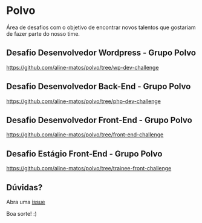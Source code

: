 # Polvo

Área de desafios com o objetivo de encontrar novos talentos que gostariam de fazer parte do nosso time.

## Desafio Desenvolvedor Wordpress - Grupo Polvo
https://github.com/aline-matos/polvo/tree/wp-dev-challenge

## Desafio Desenvolvedor Back-End - Grupo Polvo
https://github.com/aline-matos/polvo/tree/php-dev-challenge

## Desafio Desenvolvedor Front-End - Grupo Polvo
https://github.com/aline-matos/polvo/tree/front-end-challenge

## Desafio Estágio Front-End - Grupo Polvo
https://github.com/aline-matos/polvo/tree/trainee-front-challenge

## Dúvidas?

Abra uma [issue](https://github.com/aline-matos/polvo/issues/new)

Boa sorte! :)
